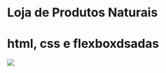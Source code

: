 # Loja de Produtos Naturais

# html, css e flexboxdsadas
<img src="https://raw.githubusercontent.com/dieegobs/loja-de-produtos-naturais/refs/heads/main/images/Site.png"/>


